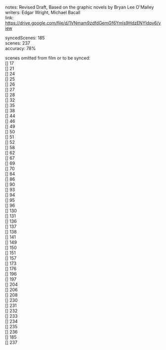 notes: Revised Draft, Based on the graphic novels by Bryan Lee O'Malley  
writers: Edgar Wright, Michael Bacall  
link: https://drive.google.com/file/d/1VNmam9zdfdGemGf6Ymls9HdzENYldpv6/view  

syncedScenes: 185  
scenes: 237  
accuracy: 78%  

scenes omitted from film or to be synced:  
[] 17  
[] 21  
[] 24  
[] 25  
[] 26  
[] 27  
[] 28  
[] 32  
[] 35  
[] 38  
[] 44  
[] 46  
[] 49  
[] 50  
[] 51  
[] 52  
[] 58  
[] 62  
[] 67  
[] 69  
[] 70  
[] 84  
[] 86  
[] 90  
[] 93  
[] 94  
[] 95  
[] 96  
[] 130  
[] 131  
[] 136  
[] 137  
[] 138  
[] 141  
[] 149  
[] 150  
[] 151  
[] 157  
[] 173  
[] 176  
[] 196  
[] 197  
[] 204  
[] 206  
[] 208  
[] 230  
[] 231  
[] 232  
[] 233  
[] 234  
[] 235  
[] 236  
[] 185  
[] 237  